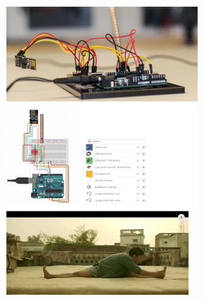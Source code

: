 
![Circuit](/images/Setup.png)
![Components](/images/Circuit-and-components.png)
![Flexible](/images/flexible.gif)

